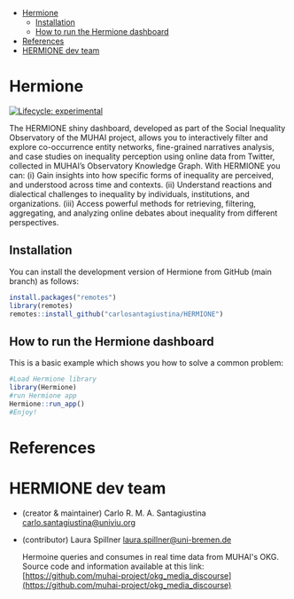 
- <a href="#hermione" id="toc-hermione">Hermione</a>
  - <a href="#installation" id="toc-installation">Installation</a>
  - <a href="#how-to-run-the-hermione-dashboard"
    id="toc-how-to-run-the-hermione-dashboard">How to run the Hermione
    dashboard</a>
- <a href="#references" id="toc-references">References</a>
- <a href="#hermione-dev-team" id="toc-hermione-dev-team">HERMIONE dev
  team</a>

<!-- README.md is generated from README.Rmd. Please edit that file -->

# Hermione

<!-- badges: start -->

[![Lifecycle:
experimental](https://img.shields.io/badge/lifecycle-experimental-orange.svg)](https://lifecycle.r-lib.org/articles/stages.html#experimental)
<!-- badges: end -->

The HERMIONE shiny dashboard, developed as part of the Social Inequality
Observatory of the MUHAI project, allows you to interactively filter and
explore co-occurrence entity networks, fine-grained narratives analysis,
and case studies on inequality perception using online data from
Twitter, collected in MUHAI’s Observatory Knowledge Graph. With HERMIONE
you can: (i) Gain insights into how specific forms of inequality are
perceived, and understood across time and contexts. (ii) Understand
reactions and dialectical challenges to inequality by individuals,
institutions, and organizations. (iii) Access powerful methods for
retrieving, filtering, aggregating, and analyzing online debates about
inequality from different perspectives.

## Installation

You can install the development version of Hermione from GitHub (main
branch) as follows:

``` r
install.packages("remotes")
library(remotes)
remotes::install_github("carlosantagiustina/HERMIONE")
```

## How to run the Hermione dashboard

This is a basic example which shows you how to solve a common problem:

``` r
#Load Hermione library
library(Hermione)
#run Hermione app
Hermione::run_app()
#Enjoy!
```

# References

# HERMIONE dev team

- (creator & maintainer) Carlo R. M. A. Santagiustina
  <carlo.santagiustina@univiu.org>

- (contributor) Laura Spillner <laura.spillner@uni-bremen.de>

  Hermoine queries and consumes in real time data from MUHAI's OKG. Source code and information available at this link: [https://github.com/muhai-project/okg_media_discourse](https://github.com/muhai-project/okg_media_discourse)
